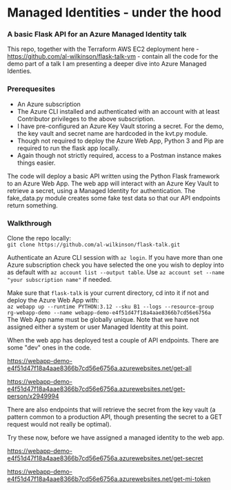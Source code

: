 # Managed Identities - under the hood
### A basic Flask API for an Azure Managed Identity talk

This repo, together with the Terraform AWS EC2 deployment here - https://github.com/al-wilkinson/flask-talk-vm - contain all the code for the demo part of a talk I am presenting a deeper dive into Azure Managed Identies.

### Prerequesites
* An Azure subscription
* The Azure CLI installed and authenticated with an account with at least Contributor privileges to the above subscription.
* I have pre-configured an Azure Key Vault storing a secret.  For the demo, the key vault and secret name are hardcoded in the kvt.py module.
* Though not required to deploy the Azure Web App, Python 3 and Pip are required to run the flask app locally.
* Again though not strictly required, access to a Postman instance makes things easier.

The code will deploy a basic API written using the Python Flask framework to an Azure Web App.  The web app will interact with an Azure Key Vault to retrieve a secret, using a Managed Identity for authentication.  The fake_data.py module creates some fake test data so that our API endpoints return something.

### Walkthrough
Clone the repo locally:<br>
```git clone https://github.com/al-wilkinson/flask-talk.git```

Authenticate an Azure CLI session with ```az login```.  If you have more than one Azure subscription check you have selected the one you wish to deploy into as default with ```az account list --output table```.  Use ```az account set --name "your subscription name"``` if needed.

Make sure that ```flask-talk``` is your current directory, cd into it if not and deploy the Azure Web App with:<br>```az webapp up --runtime PYTHON:3.12 --sku B1 --logs --resource-group rg-webapp-demo --name webapp-demo-e4f51d47f18a4aae8366b7cd56e6756a```<br>
The Web App name must be globally unique.  Note that we have not assigned either a system or user Managed Identity at this point.

When the web app has deployed test a couple of API endpoints.  There are some "dev" ones in the code.

https://webapp-demo-e4f51d47f18a4aae8366b7cd56e6756a.azurewebsites.net/get-all

https://webapp-demo-e4f51d47f18a4aae8366b7cd56e6756a.azurewebsites.net/get-person/x2949994

There are also endpoints that will retrieve the secret from the key vault (a pattern common to a production API, though presenting the secret to a GET request would not really be optimal).

Try these now, before we have assigned a managed identity to the web app.

https://webapp-demo-e4f51d47f18a4aae8366b7cd56e6756a.azurewebsites.net/get-secret

https://webapp-demo-e4f51d47f18a4aae8366b7cd56e6756a.azurewebsites.net/get-mi-token

